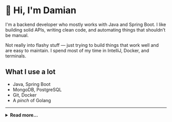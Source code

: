 # 👋 Hi, I'm Damian

I'm a backend developer who mostly works with Java and Spring Boot. I like building solid APIs, writing clean code, and automating things that shouldn’t be manual.

Not really into flashy stuff — just trying to build things that work well and are easy to maintain. I spend most of my time in IntelliJ, Docker, and terminals.

## What I use a lot

- Java, Spring Boot
- MongoDB, PostgreSQL
- Git, Docker
- A _pinch_ of Golang

---

<details>
<summary><b>Read more...</b></summary>

---

I'm using this `README.md` to store links to repositories and tools frequently used in personal projects. For summary of my GitHub projects please visit https://malczuuu.github.io/.

## Libraries

- [**`problem4j`**](https://github.com/malczuuu/problem4j): Java library that handles RFC 7807 ([`problem4j-core`](https://github.com/malczuuu/problem4j-core), [`problem4j-jackson`](https://github.com/malczuuu/problem4j-jackson), [`problem4j-spring-web`](https://github.com/malczuuu/problem4j-spring-web)).
- [**`pytemple`**](https://github.com/malczuuu/pytemple): Python library for simple formatted text generation based on template.

## Docker Compose Prototypes

- [**`keycloak-compose`**](https://github.com/malczuuu/keycloak-compose): Keycloak, MariaDB, PhpMyAdmin and Mailpit.
- [**`mongo-compose`**](https://github.com/malczuuu/mongo-compose)
- [**`portainer-compose`**](https://github.com/malczuuu/portainer-compose)
- [**`rabbitmq-compose`**](https://github.com/malczuuu/rabbitmq-compose)
- [**`traefik-compose`**](https://github.com/malczuuu/traefik-compose): Traefik with routing to 2 Echo Servers.

## Gists

- [How to Add Unstaged Changes to an Older Commit](https://gist.github.com/malczuuu/25c0719ff685b3b803f8d234201a3f7f)
</details>

